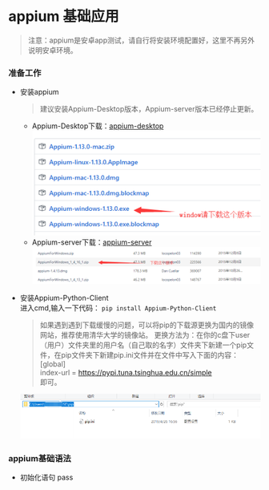 # appium 基础应用
 > 注意：appium是安卓app测试，请自行将安装环境配置好，这里不再另外说明安卓环境。
### 准备工作
   - 安装appium
     > 建议安装Appium-Desktop版本，Appium-server版本已经停止更新。
        - Appium-Desktop下载：[appium-desktop](https://github.com/appium/appium-desktop/releases)<br>
        ![下载提示](../image/appium-desktop.png)
        - Appium-server下载：[appium-server](https://bitbucket.org/appium/appium.app/downloads/)<br>
        ![下载提示](../image/appium-server.png)
        
   - 安装Appium-Python-Client<br>
       进入cmd,输入一下代码：
       ```pip install Appium-Python-Client```
       >如果遇到遇到下载缓慢的问题，可以将pip的下载源更换为国内的镜像网站，推荐使用清华大学的镜像站。
       更换方法为：在你的c盘下user（用户）文件夹里的用户名（自己取的名字）文件夹下新建一个pip文件，在pip文件夹下新建pip.ini文件并在文件中写入下面的内容：<br>
       \[global]<br>
        index-url = https://pypi.tuna.tsinghua.edu.cn/simple<br>
        即可。
       
      ![图片提示](../image/pip换源.png)
      
### appium基础语法
   - 初始化语句 
       pass    
      